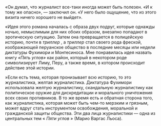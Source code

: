 «Он думал, что журналист все-таки иногда может быть полезен. «И к тому же опасно», — заключил он. «У него было ощущение, что из этого визита ничего хорошего не выйдет».

«Идея этого романа началась с образа двух подруг, которые однажды ночью, немыслимым для них обоих образом, внезапно попадают в эротическую ситуацию. Затем она превращается в полицейскую историю, почти в *триллер* , а *триллер* стал своего рода фреской, изображающей перуанское общество в последние месяцы или недели диктатуры Фухимори и Монтесиноса. Мне понравилась идея назвать книгу *«Пять углов»* как район, который в некотором роде символизирует Лиму, Перу, а также время, в котором происходит действие этой истории.

»Если есть тема, которая пронизывает всю историю, то это журналистика, желтая журналистика. Диктатура Фухимори использовала желтую журналистику, скандальную журналистику как политическое оружие для дискредитации и морального уничтожения всех своих противников. В то же время есть и обратная сторона того, как журналистика, которая может быть чем-то мерзким и грязным, может вдруг стать инструментом освобождения, моральной и гражданской защиты общества. Эти два лица журналистики — одна из центральных тем « *Пяти углов* » (Марио Варгас Льоса).
